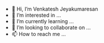- 👋 Hi, I’m Venkatesh Jeyakumaresan
- 👀 I’m interested in ...
- 🌱 I’m currently learning ...
- 💞️ I’m looking to collaborate on ...
- 📫 How to reach me ...

<!---
venkateshdotme/venkateshdotme is a ✨ special ✨ repository because its `README.md` (this file) appears on your GitHub profile.
You can click the Preview link to take a look at your changes.
--->
